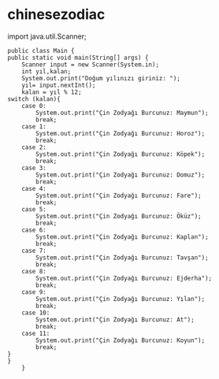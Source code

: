 # chinesezodiac
import java.util.Scanner;

    public class Main {
    public static void main(String[] args) {
        Scanner input = new Scanner(System.in);
        int yıl,kalan;
        System.out.print("Doğum yılınızı giriniz: ");
        yıl= input.nextInt();
        kalan = yıl % 12;
    switch (kalan){
        case 0:
            System.out.print("Çin Zodyağı Burcunuz: Maymun");
            break;
        case 1:
            System.out.print("Çin Zodyağı Burcunuz: Horoz");
            break;
        case 2:
            System.out.print("Çin Zodyağı Burcunuz: Köpek");
            break;
        case 3:
            System.out.print("Çin Zodyağı Burcunuz: Domuz");
            break;
        case 4:
            System.out.print("Çin Zodyağı Burcunuz: Fare");
            break;
        case 5:
            System.out.print("Çin Zodyağı Burcunuz: Öküz");
            break;
        case 6:
            System.out.print("Çin Zodyağı Burcunuz: Kaplan");
            break;
        case 7:
            System.out.print("Çin Zodyağı Burcunuz: Tavşan");
            break;
        case 8:
            System.out.print("Çin Zodyağı Burcunuz: Ejderha");
            break;
        case 9:
            System.out.print("Çin Zodyağı Burcunuz: Yılan");
            break;
        case 10:
            System.out.print("Çin Zodyağı Burcunuz: At");
            break;
        case 11:
            System.out.print("Çin Zodyağı Burcunuz: Koyun");
            break;
    }
    }
        }
